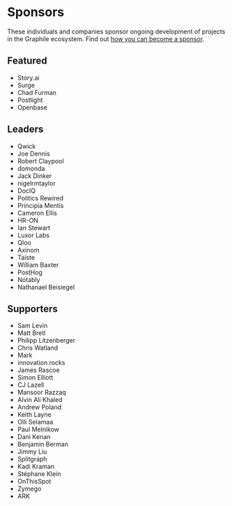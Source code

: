 # Sponsors

These individuals and companies sponsor ongoing development of projects in the
Graphile ecosystem. Find out
[how you can become a sponsor](https://graphile.org/sponsor/).

## Featured

- Story.ai
- Surge
- Chad Furman
- Postlight
- Openbase

## Leaders

- Qwick
- Joe Dennis
- Robert Claypool
- domonda
- Jack Dinker
- nigelrmtaylor
- DocIQ
- Politics Rewired
- Principia Mentis
- Cameron Ellis
- HR-ON
- Ian Stewart
- Luxor Labs
- Qloo
- Axinom
- Taiste
- William Baxter
- PostHog
- Notably
- Nathanael Beisiegel

## Supporters

- Sam Levin
- Matt Bretl
- Philipp Litzenberger
- Chris Watland
- Mark
- innovation.rocks
- James Rascoe
- Simon Elliott
- CJ Lazell
- Mansoor Razzaq
- Alvin Ali Khaled
- Andrew Poland
- Keith Layne
- Olli Selamaa
- Paul Melnikow
- Dani Kenan
- Benjamin Berman
- Jimmy Liu
- Splitgraph
- Kadi Kraman
- Stéphane Klein
- OnThisSpot
- Zymego
- ARK
